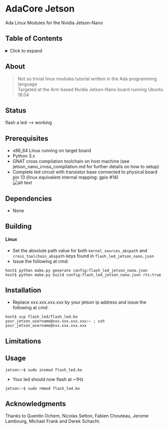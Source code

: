 # AdaCore Jetson

Ada Linux Modules for the Nvidia Jetson-Nano

## Table of Contents
<details>
<summary>Click to expand</summary>

1. [About](#About)
2. [Status](#Status)
3. [Prerequisites](#Prerequisites)  
4. [Dependencies](#Dependencies)
5. [Building](#Building)
   1. [Windows](#Windows)
   2. [Other OSes](#Other-OSes)
6. [Installation](#Installation)
7. [Limitations](#Limitations)
8. [Usage](#Usage)
9. [Acknowledgments](#Acknowledgments)

</details>

## About

> Not so trivial linux modules tutorial written in the Ada programming language  
> Targeted at the Arm based Nvidia Jetson-Nano board running Ubuntu 18.04 

## Status
flash a led --> working

## Prerequisites
- x86_64 Linux running on target board
- Python 3.x
- GNAT cross compilation toolchain on host machine (see jetson_nano_cross_compilation.md for further details on how to setup)
- Complete led circuit with transistor base connected to physical board pin 13 (linux equivalent internal mapping: gpio #14)  
![alt text](https://i.stack.imgur.com/2vrSj.gif)

## Dependencies
- None

## Building
#### Linux
- Set the absolute path value for both `kernel_sources_abspath` and `cross_toolchain_abspath` keys found in `flash_led_jetson_nano.json`
- Issue the following at cmd: 
```
host$ python make.py generate config:flash_led_jetson_nano.json
host$ python make.py build config:flash_led_jetson_nano.json rts:true
```

## Installation
- Replace xxx.xxx.xxx.xxx by your jetson ip address and issue the following at cmd:
```
host$ scp flash_led/flash_led.ko your_jetson_username@xxx.xxx.xxx.xxx:~ ; ssh your_jetson_username@xxx.xxx.xxx.xxx
```

## Limitations


## Usage
```
jetson:~$ sudo insmod flash_led.ko
```
- Your led should now flash at ~1Hz
```
jetson:~$ sudo rmmod flash_led.ko
```

## Acknowledgments
Thanks to Quentin Ochem, Nicolas Setton, Fabien Chouteau, Jerome Lambourg, Michael Frank and Derek Schacht. 


